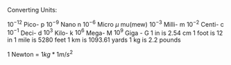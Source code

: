 Converting Units:

$10^{-12}$ Pico- p
$10^{-9}$ Nano n
$10^{-6}$ Micro $\mu$ mu(mew)
$10^{-3}$ Milli- m
$10^{-2}$ Centi- c
$10^{-1}$ Deci- d
$10^3$ Kilo- k
$10^6$ Mega- M
$10^9$ Giga - G
1 in is 2.54 cm
1 foot is 12 in
1 mile is 5280 feet
1 km is 1093.61 yards
1 kg is 2.2 pounds

1 Newton = $1 kg * 1 m/s^{2}$  

